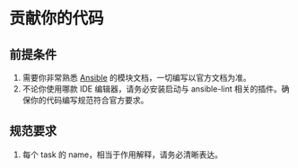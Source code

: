 # 贡献你的代码

## 前提条件

1. 需要你非常熟悉 [Ansible](https://docs.ansible.com/ansible/latest/collections/index.html) 的模块文档，一切编写以官方文档为准。
1. 不论你使用哪款 IDE 编辑器，请务必安装启动与 ansible-lint 相关的插件。确保你的代码编写规范符合官方要求。

## 规范要求
1. 每个 task 的 name，相当于作用解释，请务必清晰表达。
